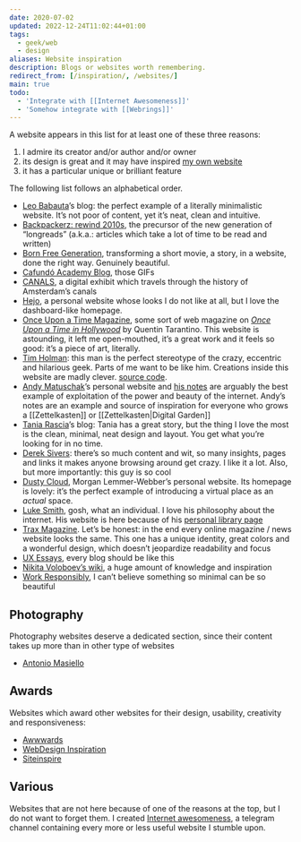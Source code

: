 ```yaml
---
date: 2020-07-02
updated: 2022-12-24T11:02:44+01:00
tags:
  - geek/web
  - design
aliases: Website inspiration
description: Blogs or websites worth remembering.
redirect_from: [/inspiration/, /websites/]
main: true
todo:
  - 'Integrate with [[Internet Awesomeness]]'
  - 'Somehow integrate with [[Webrings]]'
---
```

A website appears in this list for at least one of these three reasons:

1. I admire its creator and/or author and/or owner
2. its design is great and it may have inspired [my own website](https://tommi.space/home 'Tommi Space')
3. it has a particular unique or brilliant feature

The following list follows an alphabetical order.

- [Leo Babauta](https://leobabauta.com 'Leo Babauta')’s blog: the perfect example of a literally minimalistic website. It’s not poor of content, yet it’s neat, clean and intuitive.
- [Backpackerz: rewind 2010s](https://thebackpackerz.com/special/rewind/2010/ 'The Backpackerz - rewind 2010s'), the precursor of the new generation of “longreads” (a.k.a.: articles which take a lot of time to be read and written)
- [Born Free Generation](https://www.bornfreegeneration.com/), transforming a short movie, a story, in a website, done the right way. Genuinely beautiful.
- [Cafundó Academy Blog](https://cafundoestudio.com.br/blog/ ''), those GIFs
- [CANALS](https://canals-amsterdam.nl/ 'Amsterdam Canals'), a digital exhibit which travels through the history of Amsterdam’s canals
- [Hejo](https://hejo.org 'Hejo'), a personal website whose looks I do not like at all, but I love the dashboard-like homepage.
- [Once Upon a Time Magazine](https://www.onceuponatimemag.com 'Once Upon a Time Magazine'), some sort of web magazine on <cite>[Once Upon a Time in Hollywood](https://en.wikipedia.org/wiki/Once_Upon_a_Time_in_Hollywood 'Once Upon a Time in Hollywood - Wikipedia')</cite> by Quentin Tarantino. This website is astounding, it left me open-mouthed, it’s a great work and it feels so good: it’s a piece of art, literally.
- [Tim Holman](https://tholman.com 'Tim Holman'): this man is the perfect stereotype of the crazy, eccentric and hilarious geek. Parts of me want to be like him. Creations inside this website are madly clever. [source code](https://github.com/tholman/tholman-blog 'tholman.com source code on GitHub').
- [Andy Matuschak](https://andymatuschak.org 'Andy Matuschak')’s personal website and [his notes](https://notes.andymatuschak.org 'Andyʼs working notes') are arguably the best example of exploitation of the power and beauty of the internet. Andy’s notes are an example and source of inspiration for everyone who grows a [[Zettelkasten]] or [[Zettelkasten|Digital Garden]]
- [Tania Rascia](https://taniarascia.com)’s blog: Tania has a great story, but the thing I love the most is the clean, minimal, neat design and layout. You get what you’re looking for in no time.
- [Derek Sivers](https://sivers.org): there’s so much content and wit, so many insights, pages and links it makes anyone browsing around get crazy. I like it a lot. Also, but more importantly: this guy is so cool
- [Dusty Cloud](https://dustycloud.org 'Dusty Cloud'), Morgan Lemmer-Webber’s personal website. Its homepage is lovely: it’s the perfect example of introducing a virtual place as an *actual* space.
- [Luke Smith](https://lukesmith.xyz), gosh, what an individual. I love his philosophy about the internet. His website is here because of his [personal library page](https://lukesmith.xyz/library)
- [Trax Magazine](https://www.traxmag.com 'Trax Magazine'). Let’s be honest: in the end every online magazine / news website looks the same. This one has a unique identity, great colors and a wonderful design, which doesn’t jeopardize readability and focus
- [UX Essays](https://essays.uxdesign.cc/), every blog should be like this
- [Nikita Voloboev’s wiki](https://wiki.nikitavoloboev.xyz 'Nikita Voloboev'), a huge amount of knowledge and inspiration
- [Work Responsibly](https://www.workresponsibly.org/), I can’t believe something so minimal can be so beautiful

## Photography

Photography websites deserve a dedicated section, since their content takes up more than in other type of websites

- [Antonio Masiello](https://antoniomasiello.portfoliobox.net/ 'Antonio Masiello’s portfolio')

## Awards

Websites which award other websites for their design, usability, creativity and responsiveness:

- [Awwwards](https://www.awwwards.com/)
- [WebDesign Inspiration](https://www.webdesign-inspiration.com)
- [Siteinspire](https://www.siteinspire.com/)

## Various

Websites that are not here because of one of the reasons at the top, but I do not want to forget them. I created [Internet awesomeness](https://t.me/internet_awesomeness 'Internet Awesomeness on Telegram'), a telegram channel containing every more or less useful website I stumble upon.

